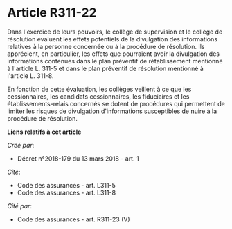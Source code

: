 # Article R311-22

Dans l'exercice de leurs pouvoirs, le collège de supervision et le collège de résolution évaluent les effets potentiels de la
divulgation des informations relatives à la personne concernée ou à la procédure de résolution. Ils apprécient, en
particulier, les effets que pourraient avoir la divulgation des informations contenues dans le plan préventif de
rétablissement mentionné à l'article L. 311-5 et dans le plan préventif de résolution mentionné à l'article L. 311-8. 

En fonction de cette évaluation, les collèges veillent à ce que les cessionnaires, les candidats cessionnaires, les
fiduciaires et les établissements-relais concernés se dotent de procédures qui permettent de limiter les risques de
divulgation d'informations susceptibles de nuire à la procédure de résolution.

**Liens relatifs à cet article**

_Créé par_:

  - Décret n°2018-179 du 13 mars 2018 - art. 1

_Cite_:

  - Code des assurances - art. L311-5
  - Code des assurances - art. L311-8

_Cité par_:

  - Code des assurances - art. R311-23 (V)
